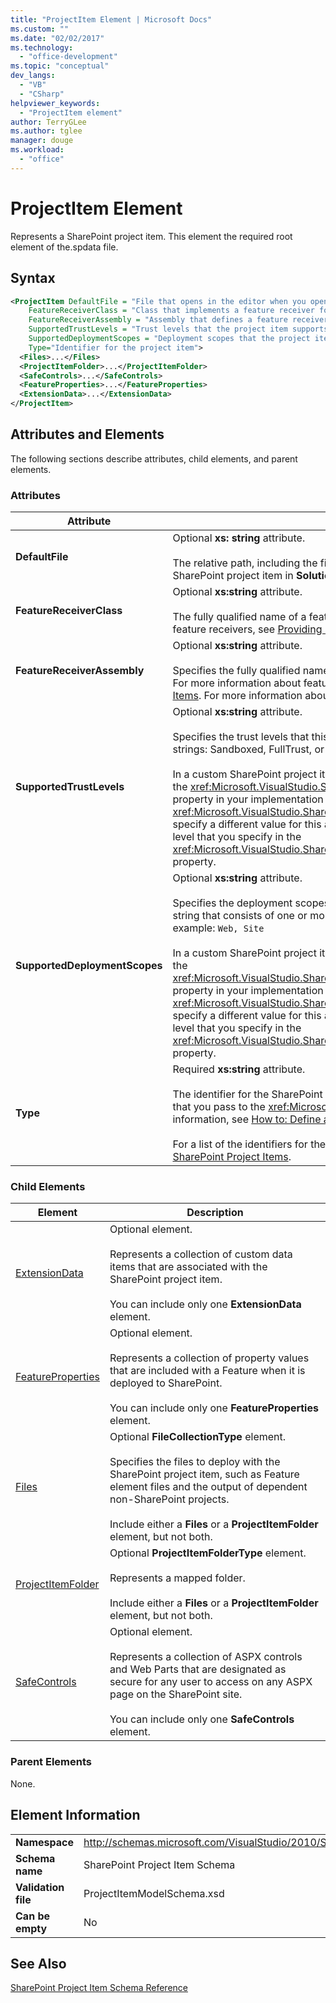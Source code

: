 ```yaml
---
title: "ProjectItem Element | Microsoft Docs"
ms.custom: ""
ms.date: "02/02/2017"
ms.technology: 
  - "office-development"
ms.topic: "conceptual"
dev_langs: 
  - "VB"
  - "CSharp"
helpviewer_keywords: 
  - "ProjectItem element"
author: TerryGLee
ms.author: tglee
manager: douge
ms.workload: 
  - "office"
---
```

# ProjectItem Element
  Represents a SharePoint project item. This element the required root element of the.spdata file.  
  
## Syntax  
  
```xml  
<ProjectItem DefaultFile = "File that opens in the editor when you open the project item"  
    FeatureReceiverClass = "Class that implements a feature receiver for the project item"  
    FeatureReceiverAssembly = "Assembly that defines a feature receiver for the project item"  
    SupportedTrustLevels = "Trust levels that the project item supports"  
    SupportedDeploymentScopes = "Deployment scopes that the project item supports"  
    Type="Identifier for the project item">  
  <Files>...</Files>  
  <ProjectItemFolder>...</ProjectItemFolder>  
  <SafeControls>...</SafeControls>  
  <FeatureProperties>...</FeatureProperties>  
  <ExtensionData>...</ExtensionData>  
</ProjectItem>  
```  
  
## Attributes and Elements  
 The following sections describe attributes, child elements, and parent elements.  
  
### Attributes  
  
|Attribute|Description|  
|---------------|-----------------|  
|**DefaultFile**|Optional **xs: string** attribute.<br /><br /> The relative path, including the file name, of the file that opens in the Visual Studio editor when you open the SharePoint project item in **Solution Explorer**. The path is relative from the folder that contains the `.spdata` file.|  
|**FeatureReceiverClass**|Optional **xs:string** attribute.<br /><br /> The fully qualified name of a feature receiver class for this SharePoint project item. For more information about feature receivers, see [Providing Packaging and Deployment Information in Project Items](../sharepoint/providing-packaging-and-deployment-information-in-project-items.md).|  
|**FeatureReceiverAssembly**|Optional **xs:string** attribute.<br /><br /> Specifies the fully qualified name of an assembly that defines a feature receiver for this SharePoint project item. For more information about feature receivers, see [Providing Packaging and Deployment Information in Project Items](../sharepoint/providing-packaging-and-deployment-information-in-project-items.md). For more information about fully qualified assembly names, see [Assembly Names](/dotnet/framework/app-domains/assembly-names).|  
|**SupportedTrustLevels**|Optional **xs:string** attribute.<br /><br /> Specifies the trust levels that this SharePoint project item supports. This value can be one of the following strings: Sandboxed, FullTrust, or All. The value All specifies both Sandboxed and FullTrust.<br /><br /> In a custom SharePoint project item type, the value of this attribute corresponds to the value that you assign to the <xref:Microsoft.VisualStudio.SharePoint.ISharePointProjectItemTypeDefinition.SupportedTrustLevels%2A> property in your implementation of the <xref:Microsoft.VisualStudio.SharePoint.ISharePointProjectItemTypeProvider.InitializeType%2A> method. If you specify a different value for this attribute, Visual Studio overwrites the value so that it specifies the same trust level that you specify in the <xref:Microsoft.VisualStudio.SharePoint.ISharePointProjectItemTypeDefinition.SupportedTrustLevels%2A> property.|  
|**SupportedDeploymentScopes**|Optional **xs:string** attribute.<br /><br /> Specifies the deployment scopes that this SharePoint project item supports. This value is a comma-delimited string that consists of one or more of the following strings: Farm, Site, Web, WebApplication, or Package. For example: `Web, Site`<br /><br /> In a custom SharePoint project item type, the value of this attribute corresponds to the value that you assign to the <xref:Microsoft.VisualStudio.SharePoint.ISharePointProjectItemTypeDefinition.SupportedDeploymentScopes%2A> property in your implementation of the <xref:Microsoft.VisualStudio.SharePoint.ISharePointProjectItemTypeProvider.InitializeType%2A> method. If you specify a different value for this attribute, Visual Studio overwrites the value so that it specifies the same trust level that you specify in the <xref:Microsoft.VisualStudio.SharePoint.ISharePointProjectItemTypeDefinition.SupportedDeploymentScopes%2A> property.|  
|**Type**|Required **xs:string** attribute.<br /><br /> The identifier for the SharePoint project item. In a custom SharePoint project item type, the identifier is the string that you pass to the <xref:Microsoft.VisualStudio.SharePoint.SharePointProjectItemTypeAttribute>. For more information, see [How to: Define a SharePoint Project Item Type](../sharepoint/how-to-define-a-sharepoint-project-item-type.md).<br /><br /> For a list of the identifiers for the built-in SharePoint project items included with Visual Studio, see [Extending SharePoint Project Items](../sharepoint/extending-sharepoint-project-items.md).|  
  
### Child Elements  
  
|Element|Description|  
|-------------|-----------------|  
|[ExtensionData](../sharepoint/extensiondata-element.md)|Optional element.<br /><br /> Represents a collection of custom data items that are associated with the SharePoint project item.<br /><br /> You can include only one **ExtensionData** element.|  
|[FeatureProperties](../sharepoint/featureproperties-element.md)|Optional element.<br /><br /> Represents a collection of property values that are included with a Feature when it is deployed to SharePoint.<br /><br /> You can include only one **FeatureProperties** element.|  
|[Files](../sharepoint/files-element.md)|Optional **FileCollectionType** element.<br /><br /> Specifies the files to deploy with the SharePoint project item, such as Feature element files and the output of dependent non-SharePoint projects.<br /><br /> Include either a **Files** or a **ProjectItemFolder** element, but not both.|  
|[ProjectItemFolder](../sharepoint/projectitemfolder-element.md)|Optional **ProjectItemFolderType** element.<br /><br /> Represents a mapped folder.<br /><br /> Include either a **Files** or a **ProjectItemFolder** element, but not both.|  
|[SafeControls](../sharepoint/safecontrols-element.md)|Optional element.<br /><br /> Represents a collection of ASPX controls and Web Parts that are designated as secure for any user to access on any ASPX page on the SharePoint site.<br /><br /> You can include only one **SafeControls** element.|  
  
### Parent Elements  
 None.  
  
## Element Information  
  
|||  
|-|-|  
|**Namespace**|http://schemas.microsoft.com/VisualStudio/2010/SharePointTools/SharePointProjectItemModel|  
|**Schema name**|SharePoint Project Item Schema|  
|**Validation file**|ProjectItemModelSchema.xsd|  
|**Can be empty**|No|  
  
## See Also  
 [SharePoint Project Item Schema Reference](../sharepoint/sharepoint-project-item-schema-reference.md)  
  
  